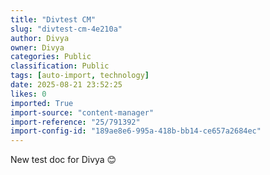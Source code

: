 ```yaml
---
title: "Divtest CM"
slug: "divtest-cm-4e210a"
author: Divya
owner: Divya
categories: Public
classification: Public
tags: [auto-import, technology]
date: 2025-08-21 23:52:25
likes: 0
imported: True 
import-source: "content-manager"
import-reference: "25/791392"
import-config-id: "189ae8e6-995a-418b-bb14-ce657a2684ec"
---
```


New test doc for Divya 😊
